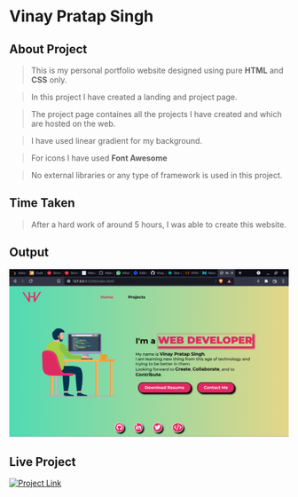 # **Vinay Pratap Singh** #

## **About Project** ##
>This is my personal portfolio website designed using pure **HTML** and **CSS** only.

>In this project I have created a landing and project page.

>The project page containes all the projects I have created and which are hosted on the web.

>I have used linear gradient for my background.

>For icons I have used **Font Awesome**

>No external libraries or any type of framework is used in this project.

## **Time Taken** ##
>After a hard work of around 5 hours, I was able to create this website.

## **Output** ##
![Output Image](./personal%20portfolio%20output.png)

## **Live Project** #
<a href="https://itsharvihere.netlify.app/" 
class="button big"><img alt="Project Link" src="https://img.shields.io/badge/Portfolio%20Website-Visit-red"></a>